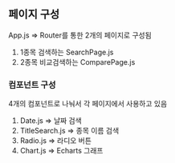 ## 페이지 구성

App.js => Router를 통한 2개의 페이지로 구성됨

1. 1종목 검색하는 SearchPage.js
2. 2종목 비교검색하는 ComparePage.js

### 컴포넌트 구성

4개의 컴포넌트로 나눠서 각 페이지에서 사용하고 있음

1. Date.js => 날짜 검색
2. TitleSearch.js => 종목 이름 검색
3. Radio.js => 라디오 버튼
4. Chart.js => Echarts 그래프
